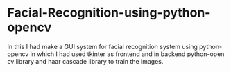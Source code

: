 # Facial-Recognition-using-python-opencv
In this I had make a GUI system for facial recognition system using python-opencv in which I had used tkinter as frontend and in backend python-open cv library and haar cascade library to train the images.
